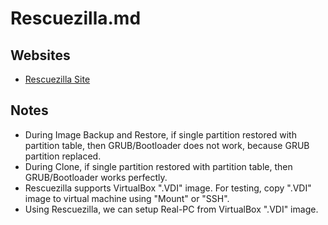 # Rescuezilla.md

## Websites
* [Rescuezilla Site](https://rescuezilla.com/)

## Notes
* During Image Backup and Restore, if single partition restored with partition table, then GRUB/Bootloader does not work, because GRUB partition replaced.
* During Clone, if single partition restored with partition table, then GRUB/Bootloader works perfectly.
* Rescuezilla supports VirtualBox ".VDI" image. For testing, copy ".VDI" image to virtual machine using "Mount" or "SSH".
* Using Rescuezilla, we can setup Real-PC from VirtualBox ".VDI" image.
 